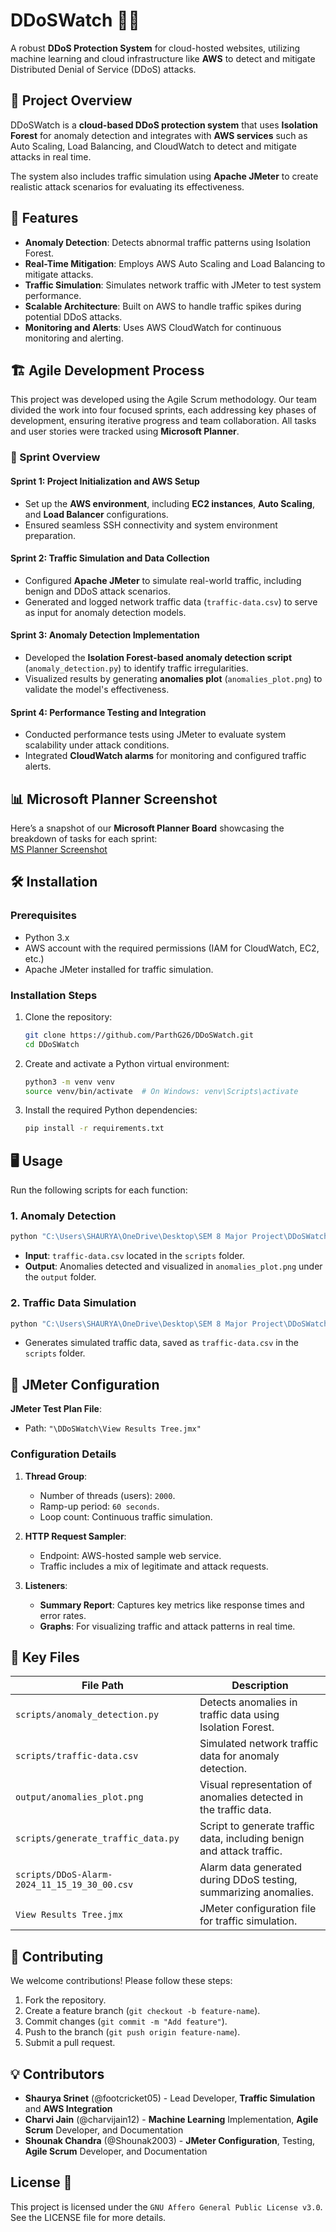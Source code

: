 # DDoSWatch 🚨🌐  

A robust **DDoS Protection System** for cloud-hosted websites, utilizing machine learning and cloud infrastructure like **AWS** to detect and mitigate Distributed Denial of Service (DDoS) attacks.  


## 📄 Project Overview  

DDoSWatch is a **cloud-based DDoS protection system** that uses **Isolation Forest** for anomaly detection and integrates with **AWS services** such as Auto Scaling, Load Balancing, and CloudWatch to detect and mitigate attacks in real time.  

The system also includes traffic simulation using **Apache JMeter** to create realistic attack scenarios for evaluating its effectiveness.  


## 🔧 Features  

- **Anomaly Detection**: Detects abnormal traffic patterns using Isolation Forest.  
- **Real-Time Mitigation**: Employs AWS Auto Scaling and Load Balancing to mitigate attacks.  
- **Traffic Simulation**: Simulates network traffic with JMeter to test system performance.  
- **Scalable Architecture**: Built on AWS to handle traffic spikes during potential DDoS attacks.  
- **Monitoring and Alerts**: Uses AWS CloudWatch for continuous monitoring and alerting.  


## 🏗️ Agile Development Process  

This project was developed using the Agile Scrum methodology. Our team divided the work into four focused sprints, each addressing key phases of development, ensuring iterative progress and team collaboration. All tasks and user stories were tracked using **Microsoft Planner**.  

### 🚀 Sprint Overview  

#### **Sprint 1: Project Initialization and AWS Setup**  
- Set up the **AWS environment**, including **EC2 instances**, **Auto Scaling**, and **Load Balancer** configurations.  
- Ensured seamless SSH connectivity and system environment preparation.  

#### **Sprint 2: Traffic Simulation and Data Collection**  
- Configured **Apache JMeter** to simulate real-world traffic, including benign and DDoS attack scenarios.  
- Generated and logged network traffic data (`traffic-data.csv`) to serve as input for anomaly detection models.  

#### **Sprint 3: Anomaly Detection Implementation**  
- Developed the **Isolation Forest-based anomaly detection script** (`anomaly_detection.py`) to identify traffic irregularities.  
- Visualized results by generating **anomalies plot** (`anomalies_plot.png`) to validate the model's effectiveness.  

#### **Sprint 4: Performance Testing and Integration**  
- Conducted performance tests using JMeter to evaluate system scalability under attack conditions.  
- Integrated **CloudWatch alarms** for monitoring and configured traffic alerts.  


## 📊 Microsoft Planner Screenshot  
Here’s a snapshot of our **Microsoft Planner Board** showcasing the breakdown of tasks for each sprint:  
[MS Planner Screenshot](Link)


## 🛠️ Installation  

### Prerequisites  

- Python 3.x  
- AWS account with the required permissions (IAM for CloudWatch, EC2, etc.)  
- Apache JMeter installed for traffic simulation.  

### Installation Steps  

1. Clone the repository:  
   ```bash  
   git clone https://github.com/ParthG26/DDoSWatch.git  
   cd DDoSWatch  
   ```  

2. Create and activate a Python virtual environment:  
   ```bash  
   python3 -m venv venv  
   source venv/bin/activate  # On Windows: venv\Scripts\activate  
   ```  

3. Install the required Python dependencies:  
   ```bash  
   pip install -r requirements.txt  
   ```  


## 🖥️ Usage  

Run the following scripts for each function:  

### 1. Anomaly Detection  
```bash  
python "C:\Users\SHAURYA\OneDrive\Desktop\SEM 8 Major Project\DDoSWatch\scripts\anomaly_detection.py"  
```  

- **Input**: `traffic-data.csv` located in the `scripts` folder.  
- **Output**: Anomalies detected and visualized in `anomalies_plot.png` under the `output` folder.  

### 2. Traffic Data Simulation  
```bash  
python "C:\Users\SHAURYA\OneDrive\Desktop\SEM 8 Major Project\DDoSWatch\scripts\generate_traffic_data.py"  
```  

- Generates simulated traffic data, saved as `traffic-data.csv` in the `scripts` folder.  


## 🔧 JMeter Configuration  

**JMeter Test Plan File**:  
- Path: `"\DDoSWatch\View Results Tree.jmx"`  

### Configuration Details  

1. **Thread Group**:  
   - Number of threads (users): `2000`.  
   - Ramp-up period: `60 seconds`.  
   - Loop count: Continuous traffic simulation.  

2. **HTTP Request Sampler**:  
   - Endpoint: AWS-hosted sample web service.  
   - Traffic includes a mix of legitimate and attack requests.  

3. **Listeners**:  
   - **Summary Report**: Captures key metrics like response times and error rates.  
   - **Graphs**: For visualizing traffic and attack patterns in real time.  


## 📂 Key Files  

| File Path                                       | Description                                                                 |  
|------------------------------------------------|-----------------------------------------------------------------------------|  
| `scripts/anomaly_detection.py`                 | Detects anomalies in traffic data using Isolation Forest.                  |  
| `scripts/traffic-data.csv`                     | Simulated network traffic data for anomaly detection.                      |  
| `output/anomalies_plot.png`                    | Visual representation of anomalies detected in the traffic data.           |  
| `scripts/generate_traffic_data.py`             | Script to generate traffic data, including benign and attack traffic.      |  
| `scripts/DDoS-Alarm-2024_11_15_19_30_00.csv`   | Alarm data generated during DDoS testing, summarizing anomalies.           |  
| `View Results Tree.jmx`                        | JMeter configuration file for traffic simulation.                          |  


## 🤝 Contributing  

We welcome contributions! Please follow these steps:  

1. Fork the repository.  
2. Create a feature branch (`git checkout -b feature-name`).  
3. Commit changes (`git commit -m "Add feature"`).  
4. Push to the branch (`git push origin feature-name`).  
5. Submit a pull request.  


## 💡 Contributors  

- **Shaurya Srinet** (@footcricket05) - Lead Developer, **Traffic Simulation** and **AWS Integration**  
- **Charvi Jain** (@charvijain12) - **Machine Learning** Implementation, **Agile Scrum** Developer, and Documentation  
- **Shounak Chandra** (@Shounak2003) - **JMeter Configuration**, Testing, **Agile Scrum** Developer, and Documentation  
 

## License 📄  
This project is licensed under the `GNU Affero General Public License v3.0`. See the LICENSE file for more details.

